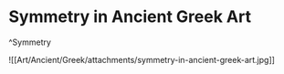 
# Symmetry in Ancient Greek Art

^Symmetry

![[Art/Ancient/Greek/attachments/symmetry-in-ancient-greek-art.jpg]]